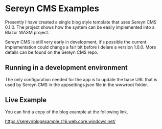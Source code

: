 # Sereyn CMS Examples

Presently I have created a single blog style template that uses Sereyn CMS 0.1.0. The project shows how the system can be easily implemented into a Blazor WASM project.

Sereyn CMS is still very early in development, it's possible the current implementation could change a fair bit before I delare a version 1.0.0. More details can be found on the Sereyn CMS repo. 

## Running in a development environment

The only configuration needed for the app is to update the base URL that is used by Sereyn CMS in the appsettings.json file in the wwwroot folder.  

## Live Example

You can find a copy of the blog example at the following link. 

https://sereynblogexample.z16.web.core.windows.net/